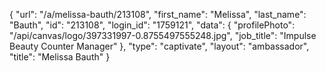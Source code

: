 {
    "url": "\/a\/melissa-bauth\/213108",
    "first_name": "Melissa",
    "last_name": "Bauth",
    "id": "213108",
    "login_id": "1759121",
    "data": {
        "profilePhoto": "\/api\/canvas\/logo\/397331997-0.8755497555248.jpg",
        "job_title": "Impulse Beauty Counter Manager"
    },
    "type": "captivate",
    "layout": "ambassador",
    "title": "Melissa Bauth"
}